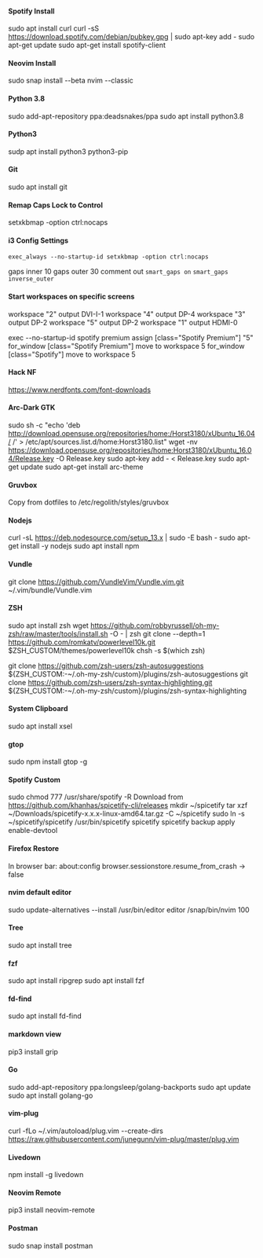 #### Spotify Install

sudo apt install curl
curl -sS https://download.spotify.com/debian/pubkey.gpg | sudo apt-key add - 
sudo apt-get update
sudo apt-get install spotify-client

#### Neovim Install

sudo snap install --beta nvim --classic

#### Python 3.8

sudo add-apt-repository ppa:deadsnakes/ppa
sudo apt install python3.8

#### Python3

sudp apt install python3 python3-pip

#### Git

sudo apt install git

#### Remap Caps Lock to Control

setxkbmap -option ctrl:nocaps

#### i3 Config Settings

`exec_always --no-startup-id setxkbmap -option ctrl:nocaps`

gaps inner 10
gaps outer 30
comment out `smart_gaps on`
`smart_gaps inverse_outer`

#### Start workspaces on specific screens

workspace "2" output DVI-I-1
workspace "4" output DP-4
workspace "3" output DP-2
workspace "5" output DP-2
workspace "1" output HDMI-0

exec --no-startup-id spotify premium
assign [class="Spotify Premium"] "5"
for_window [class="Spotify Premium"] move to workspace 5
for_window [class="Spotify"] move to workspace 5

#### Hack NF

https://www.nerdfonts.com/font-downloads

#### Arc-Dark GTK

sudo sh -c "echo 'deb http://download.opensuse.org/repositories/home:/Horst3180/xUbuntu_16.04/ /' > /etc/apt/sources.list.d/home:Horst3180.list"
wget -nv https://download.opensuse.org/repositories/home:Horst3180/xUbuntu_16.04/Release.key -O Release.key
sudo apt-key add - < Release.key
sudo apt-get update
sudo apt-get install arc-theme

#### Gruvbox

Copy from dotfiles to /etc/regolith/styles/gruvbox

#### Nodejs

curl -sL https://deb.nodesource.com/setup_13.x | sudo -E bash -
sudo apt-get install -y nodejs
sudo apt install npm

#### Vundle

git clone https://github.com/VundleVim/Vundle.vim.git ~/.vim/bundle/Vundle.vim

#### ZSH

sudo apt install zsh
wget https://github.com/robbyrussell/oh-my-zsh/raw/master/tools/install.sh -O - | zsh
git clone --depth=1 https://github.com/romkatv/powerlevel10k.git $ZSH_CUSTOM/themes/powerlevel10k
chsh -s $(which zsh)

git clone https://github.com/zsh-users/zsh-autosuggestions ${ZSH_CUSTOM:-~/.oh-my-zsh/custom}/plugins/zsh-autosuggestions
git clone https://github.com/zsh-users/zsh-syntax-highlighting.git ${ZSH_CUSTOM:-~/.oh-my-zsh/custom}/plugins/zsh-syntax-highlighting

#### System Clipboard

sudo apt install xsel

#### gtop

sudo npm install gtop -g

#### Spotify Custom

sudo chmod 777 /usr/share/spotify -R
Download from https://github.com/khanhas/spicetify-cli/releases
mkdir ~/spicetify
tar xzf ~/Downloads/spicetify-x.x.x-linux-amd64.tar.gz -C ~/spicetify
sudo ln -s ~/spicetify/spicetify /usr/bin/spicetify
spicetify
spicetify backup apply enable-devtool

#### Firefox Restore

In browser bar:
about:config
browser.sessionstore.resume_from_crash -> false

#### nvim default editor

sudo update-alternatives --install /usr/bin/editor editor /snap/bin/nvim 100

#### Tree

sudo apt install tree

#### fzf

sudo apt install ripgrep
sudo apt install fzf

#### fd-find

sudo apt install fd-find

#### markdown view

pip3 install grip

#### Go

sudo add-apt-repository ppa:longsleep/golang-backports
sudo apt update
sudo apt install golang-go

#### vim-plug

curl -fLo ~/.vim/autoload/plug.vim --create-dirs \
    https://raw.githubusercontent.com/junegunn/vim-plug/master/plug.vim

#### Livedown

npm install -g livedown

#### Neovim Remote

pip3 install neovim-remote


#### Postman

sudo snap install postman

